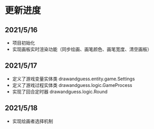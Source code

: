# 更新进度
## 2021/5/16
 - 项目初始化
 - 实现画板实时渲染功能（同步绘画、画笔颜色、画笔宽度、清空画板）
## 2021/5/17
 - 定义了游戏变量实体类 drawandguess.entity.game.Settings
 - 定义了游戏过程实体类 drawandguess.logic.GameProcess
 - 实现了回合定时器 drawandguess.logic.Round
## 2021/5/18
 - 实现绘画者选择机制 
 